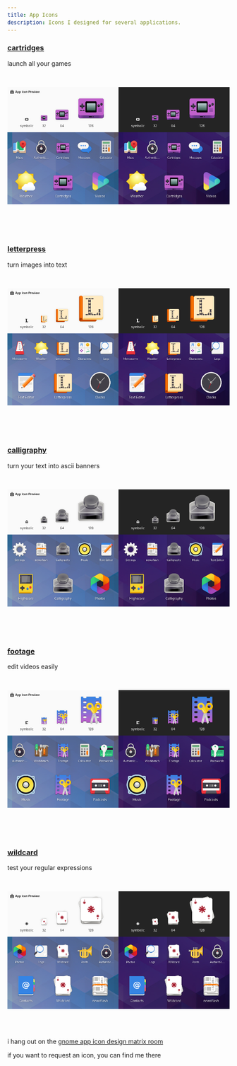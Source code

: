 ```yaml
---
title: App Icons
description: Icons I designed for several applications.
---
```


### [cartridges](https://github.com/kra-mo/cartridges)
launch all your games

<br>

![app icon preview](/images/cartridges-icon.webp)

<br>
<br>
<br>

### [letterpress](https://gitlab.com/gregorni/Letterpress)
turn images into text

<br>

![app icon preview](/images/letterpess-icon.webp)

<br>
<br>
<br>

### [calligraphy](https://gitlab.com/gregorni/Calligraphy)
turn your text into ascii banners

<br>

![app icon preview](/images/calligraphy-icon.webp)

<br>
<br>
<br>

### [footage](https://gitlab.com/adhami3310/Footage)
edit videos easily

<br>

![app icon preview](/images/footage-icon.webp)

<br>
<br>
<br>

### [wildcard](https://github.com/fkinoshita/Wildcard)
test your regular expressions

<br>

![app icon preview](/images/wildcard-icon.webp)

<br>
<br>

i hang out on the [gnome app icon design matrix room](https://matrix.to/#/#appicondesign:gnome.org)

if you want to request an icon, you can find me there
